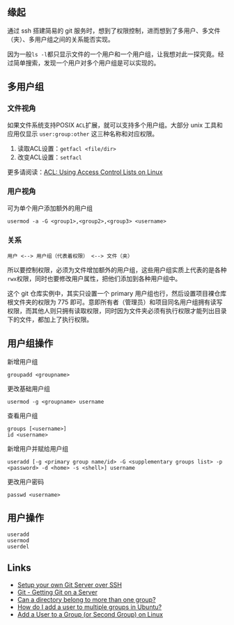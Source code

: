 ## 缘起

通过 ssh 搭建简易的 git 服务时，想到了权限控制，进而想到了多用户、多文件（夹）、多用户组之间的关系能否实现。

因为一般`ls -l`都只显示文件的一个用户和一个用户组，让我想对此一探究竟。经过简单搜索，发现一个用户对多个用户组是可以实现的。

## 多用户组

### 文件视角

如果文件系统支持POSIX `ACL`扩展，就可以支持多个用户组。大部分 unix 工具和应用仅显示 `user:group:other` 这三种名称和对应权限。

1. 读取ACL设置：`getfacl <file/dir>`
2. 改变ACL设置：`setfacl`

更多请阅读：[ACL: Using Access Control Lists on Linux](http://bencane.com/2012/05/27/acl-using-access-control-lists-on-linux/)

### 用户视角

可为单个用户添加额外的用户组

    usermod -a -G <group1>,<group2>,<group3> <username>

### 关系

    用户 <--> 用户组（代表着权限） <--> 文件（夹）

所以要控制权限，必须为文件增加额外的用户组，这些用户组实质上代表的是各种`rwx`权限，同时也要修改用户属性，把他们添加到各种用户组中。

这个 git 仓库实例中，其实只设置一个 primary 用户组也行，然后设置项目裸仓库根文件夹的权限为 775 即可。意即所有者（管理员）和项目同名用户组拥有读写权限，而其他人则只拥有读取权限，同时因为文件夹必须有执行权限才能列出目录下的文件，都加上了执行权限。

## 用户组操作

新增用户组

    groupadd <groupname>

更改基础用户组

    usermod -g <groupname> username

查看用户组

    groups [<username>]
    id <username>

新增用户并赋给用户组

    useradd [-g <primary group name/id> -G <supplementary groups list> -p <password> -d <home> -s <shell>] username

更改用户密码

    passwd <username>

## 用户操作

    useradd
    usermod
    userdel

## Links

- [Setup your own Git Server over SSH](http://crosbymichael.com/setup-your-own-git-server-over-ssh.html)
- [Git - Getting Git on a Server](https://git-scm.com/book/en/v2/Git-on-the-Server-Getting-Git-on-a-Server)
- [Can a directory belong to more than one group?](http://askubuntu.com/questions/143675/can-a-directory-belong-to-more-than-one-group)
- [How do I add a user to multiple groups in Ubuntu?](http://superuser.com/questions/95972/how-do-i-add-a-user-to-multiple-groups-in-ubuntu)
- [Add a User to a Group (or Second Group) on Linux](http://www.howtogeek.com/50787/add-a-user-to-a-group-or-second-group-on-linux/)